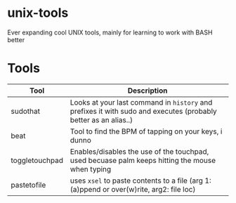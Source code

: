 # unix-tools
Ever expanding cool UNIX tools, mainly for learning to work with BASH better

# Tools
|   Tool  |  Description |
| ------- | ------------ |
| sudothat| Looks at your last command in ```history``` and prefixes it with sudo and executes (probably better as an alias..) |
| beat    | Tool to find the BPM of tapping on your keys, i dunno |
| toggletouchpad | Enables/disables the use of the touchpad, used becuase palm keeps hitting the mouse when typing |
| pastetofile| uses ```xsel``` to paste contents to a file (arg 1: (a)ppend or over(w)rite, arg2: file loc) |
